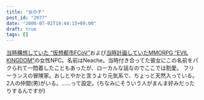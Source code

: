 ```yaml
---
title: "女の子"
post_id: "2977"
date: "2000-07-02T19:44:15+09:00"
draft: true
tags: []
---
```



[当時構想していた “仮想都市FCoV”](/kuto)および[当時計画していたMMORPG “EVIL KINGDOM”](/tag/evil-kingdom)の女性NPC。名前はNeache。当時付き合ってた彼女にこの名前をパクられて一悶着したこともあったが、ローカルな話なのでここでは割愛。 フリーランスの冒険家。おしとやかと言うより元気系で、ちょっと天然入っている。2人の仲間(男)がいる。……って設定。(ちなみにそういう人がまんま好みだったりするんですが)
